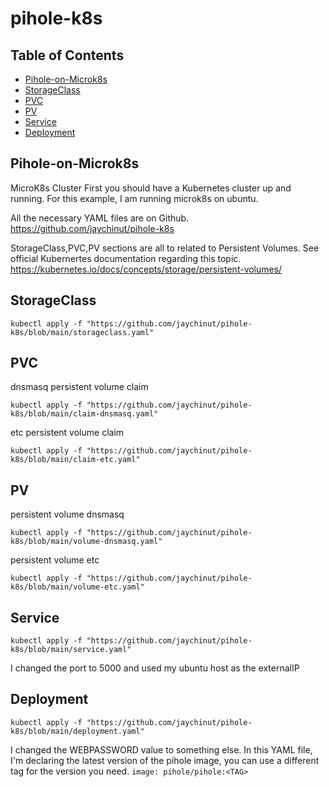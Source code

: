 # pihole-k8s

## Table of Contents
- [Pihole-on-Microk8s](#Pihole-on-Microk8s)
- [StorageClass](#StorageClass)
- [PVC](#PVC)
- [PV](#PV)
- [Service](#Service)
- [Deployment](#Deployment)

## Pihole-on-Microk8s
MicroK8s Cluster
First you should have a Kubernetes cluster up and running.  For this example, I am running microk8s on ubuntu.

All the necessary YAML files are on Github. https://github.com/jaychinut/pihole-k8s

StorageClass,PVC,PV sections are all to related to Persistent Volumes.  See official Kubernertes documentation regarding this topic.
https://kubernetes.io/docs/concepts/storage/persistent-volumes/

## StorageClass
`kubectl apply -f "https://github.com/jaychinut/pihole-k8s/blob/main/storageclass.yaml"`

## PVC
dnsmasq persistent volume claim

`kubectl apply -f "https://github.com/jaychinut/pihole-k8s/blob/main/claim-dnsmasq.yaml"`

etc persistent volume claim

`kubectl apply -f "https://github.com/jaychinut/pihole-k8s/blob/main/claim-etc.yaml"`

## PV
persistent volume dnsmasq

`kubectl apply -f "https://github.com/jaychinut/pihole-k8s/blob/main/volume-dnsmasq.yaml"`

persistent volume etc

`kubectl apply -f "https://github.com/jaychinut/pihole-k8s/blob/main/volume-etc.yaml"`

## Service

`kubectl apply -f "https://github.com/jaychinut/pihole-k8s/blob/main/service.yaml"`

I changed the port to 5000 and used my ubuntu host as the externalIP

## Deployment

`kubectl apply -f "https://github.com/jaychinut/pihole-k8s/blob/main/deployment.yaml"`

I changed the WEBPASSWORD value to something else.
In this YAML file, I'm declaring the latest version of the pihole image, you can use a different tag for the version you need.
`image: pihole/pihole:<TAG>`